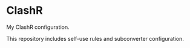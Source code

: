 # ClashR
My ClashR configuration.

This repository includes self-use rules and subconverter configuration.
